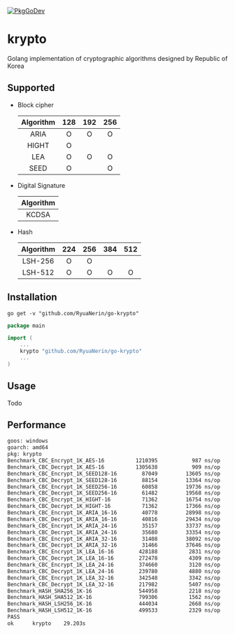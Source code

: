 [![PkgGoDev](https://pkg.go.dev/badge/github.com/RyuaNerin/go-krypto)](https://pkg.go.dev/github.com/RyuaNerin/go-krypto)

# krypto

Golang implementation of cryptographic algorithms designed by Republic of Korea

## Supported

- Block cipher

    | Algorithm | 128 | 192 | 256 |
    |:---------:|:---:|:---:|:---:|
    | ARIA      | O   | O   | O   |
    | HIGHT     | O   |     |     |
    | LEA       | O   | O   | O   |
    | SEED      | O   |     | O   |

- Digital Signature

    | Algorithm |
    |:---------:|
    | KCDSA     |

- Hash

    | Algorithm | 224 | 256 | 384 | 512 |
    |:---------:|:---:|:---:|:---:|:---:|
    | LSH-256   | O   | O   |     |     |
    | LSH-512   | O   | O   | O   | O   |

## Installation

```shell
go get -v "github.com/RyuaNerin/go-krypto"
```

```go
package main

import (
    ...
    krypto "github.com/RyuaNerin/go-krypto"
    ...
)
```

## Usage

Todo

## Performance

```txt
goos: windows
goarch: amd64
pkg: krypto
Benchmark_CBC_Encrypt_1K_AES-16          1210395           987 ns/op    1037.11 MB/s           0 B/op          0 allocs/op
Benchmark_CBC_Decrypt_1K_AES-16          1305638           909 ns/op    1126.19 MB/s           0 B/op          0 allocs/op
Benchmark_CBC_Encrypt_1K_SEED128-16        87049         13605 ns/op      75.27 MB/s           0 B/op          0 allocs/op
Benchmark_CBC_Decrypt_1K_SEED128-16        88154         13364 ns/op      76.63 MB/s           0 B/op          0 allocs/op
Benchmark_CBC_Encrypt_1K_SEED256-16        60858         19736 ns/op      51.89 MB/s           0 B/op          0 allocs/op
Benchmark_CBC_Decrypt_1K_SEED256-16        61482         19568 ns/op      52.33 MB/s           0 B/op          0 allocs/op
Benchmark_CBC_Encrypt_1K_HIGHT-16          71362         16754 ns/op      61.12 MB/s           0 B/op          0 allocs/op
Benchmark_CBC_Decrypt_1K_HIGHT-16          71362         17366 ns/op      58.97 MB/s           0 B/op          0 allocs/op
Benchmark_CBC_Encrypt_1K_ARIA_16-16        40778         28998 ns/op      35.31 MB/s           0 B/op          0 allocs/op
Benchmark_CBC_Decrypt_1K_ARIA_16-16        40816         29434 ns/op      34.79 MB/s           0 B/op          0 allocs/op
Benchmark_CBC_Encrypt_1K_ARIA_24-16        35157         33737 ns/op      30.35 MB/s           0 B/op          0 allocs/op
Benchmark_CBC_Decrypt_1K_ARIA_24-16        35680         33354 ns/op      30.70 MB/s           0 B/op          0 allocs/op
Benchmark_CBC_Encrypt_1K_ARIA_32-16        31408         38092 ns/op      26.88 MB/s           0 B/op          0 allocs/op
Benchmark_CBC_Decrypt_1K_ARIA_32-16        31466         37646 ns/op      27.20 MB/s           0 B/op          0 allocs/op
Benchmark_CBC_Encrypt_1K_LEA_16-16        428188          2831 ns/op     361.74 MB/s           0 B/op          0 allocs/op
Benchmark_CBC_Decrypt_1K_LEA_16-16        272478          4309 ns/op     237.62 MB/s           0 B/op          0 allocs/op
Benchmark_CBC_Encrypt_1K_LEA_24-16        374660          3120 ns/op     328.20 MB/s           0 B/op          0 allocs/op
Benchmark_CBC_Decrypt_1K_LEA_24-16        239780          4880 ns/op     209.85 MB/s           0 B/op          0 allocs/op
Benchmark_CBC_Encrypt_1K_LEA_32-16        342548          3342 ns/op     306.44 MB/s           0 B/op          0 allocs/op
Benchmark_CBC_Decrypt_1K_LEA_32-16        217982          5407 ns/op     189.39 MB/s           0 B/op          0 allocs/op
Benchmark_HASH_SHA256_1K-16               544958          2218 ns/op         32 B/op           1 allocs/op
Benchmark_HASH_SHA512_1K-16               799306          1562 ns/op         64 B/op           1 allocs/op
Benchmark_HASH_LSH256_1K-16               444034          2668 ns/op         32 B/op           1 allocs/op
Benchmark_HASH_LSH512_1K-16               499533          2329 ns/op         64 B/op           1 allocs/op
PASS
ok      krypto    29.203s
```
